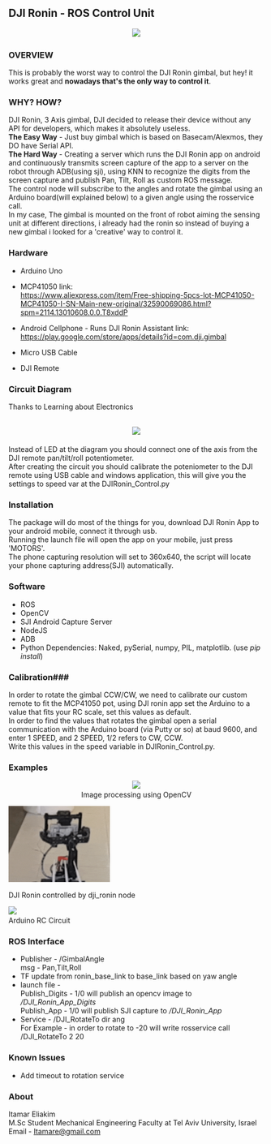 
DJI Ronin - ROS Control Unit
------------------------
<center>
<img src="http://www.wcxsports.com/media/catalog/product/cache/1/image/650x/040ec09b1e35df139433887a97daa66f/s/p/spec_ronin-new.jpg" height="400" width=auto>
</center>

### OVERVIEW ###
This is probably the worst way to control the DJI Ronin gimbal, but hey! it works great and **nowadays that's the only way to control it**.

### WHY? HOW? ###
DJI Ronin, 3 Axis gimbal, DJI decided to release their device without any API for developers, which makes it absolutely useless. <br>
__The Easy Way__ - Just buy gimbal which is based on Basecam/Alexmos, they DO have Serial API.<br>
__The Hard Way__ - Creating a server which runs the DJI Ronin app on android and continuously transmits screen capture of the app to a server on the robot through ADB(using sji), using KNN to recognize the digits from the screen capture and publish Pan, Tilt, Roll as custom ROS message. <br>
The control node will subscribe to the angles and rotate the gimbal using an Arduino board(will explained below) to a given angle using the rosservice call.<br>
In my case, The gimbal is mounted on the front of robot aiming the sensing unit at different directions, i already had the ronin so instead of buying a new gimbal i looked for a 'creative' way to control it.

### Hardware ###
* Arduino Uno
* MCP41050
link: <br>https://www.aliexpress.com/item/Free-shipping-5pcs-lot-MCP41050-MCP41050-I-SN-Main-new-original/32590069086.html?spm=2114.13010608.0.0.T8xddP

* Android Cellphone - Runs DJI Ronin Assistant
link: <br>https://play.google.com/store/apps/details?id=com.dji.gimbal

* Micro USB Cable
* DJI Remote

### Circuit Diagram ###
Thanks to Learning about Electronics <br><br>
<center><img src="http://www.learningaboutelectronics.com/images/MCP4131-digital-potentiometer-circuit.png" height="400"></center>
<br>
Instead of LED at the diagram you should connect one of the axis from the DJI remote pan/tilt/roll potentiometer.<br>
After creating the circuit you should calibrate the poteniometer to the DJI remote using USB cable and windows application, this will give you the settings to speed var at the DJIRonin_Control.py

### Installation ###
The package will do most of the things for you, download DJI Ronin App to your android mobile, connect it through usb.<br>
Running the launch file will open the app on your mobile, just press 'MOTORS'.<br>
The phone capturing resolution will set to 360x640, the script will locate your phone capturing address(SJI) automatically.

### Software ###
* ROS
* OpenCV
* SJI Android Capture Server
* NodeJS
* ADB
* Python Dependencies: Naked, pySerial, numpy, PIL, matplotlib. (use *pip install*)

### Calibration###
In order to rotate the gimbal CCW/CW, we need to calibrate our custom remote to fit the MCP41050 pot, using DJI ronin app set the Arduino to a value that fits your RC scale, set this values as default.<br> 
In order to find the values that rotates the gimbal open a serial communication with the Arduino board (via Putty or so) at baud 9600, and enter 1 SPEED, and 2 SPEED, 1/2 refers to CW, CCW.<br> Write this values in the speed variable in DJIRonin_Control.py.

### Examples ###
<p align="center">
<img src="https://s29.postimg.org/gbdp9mlrb/Selection_003.png" height="300"><br>Image processing using OpenCV<br>

<img src="resources/Gimbal.gif" width="200"><br>

DJI Ronin controlled by dji_ronin node<br>

<img src="https://s18.postimg.org/lw475tejt/Selection_004.png" height="200"><br>Arduino RC Circuit
</p>


### ROS Interface ###
* Publisher - /GimbalAngle <br>
msg - Pan,Tilt,Roll
* TF update from ronin_base_link to base_link based on yaw angle
* launch file - <br>
Publish_Digits - 1/0 will publish an opencv image to */DJI_Ronin_App_Digits*<br>
Publish_App - 1/0 will publish SJI capture to */DJI_Ronin_App*<br>
* Service - /DJI_RotateTo dir ang<br>
For Example - in order to rotate to -20 will write rosservice call /DJI_RotateTo 2 20


### Known Issues ###
* Add timeout to rotation service


### About ###
Itamar Eliakim<br>
M.Sc Student Mechanical Engineering Faculty at Tel Aviv University, Israel<br>
Email - Itamare@gmail.com



